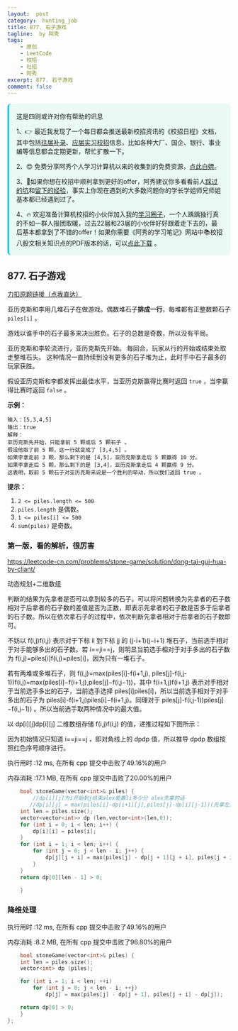 ```yaml
---
layout:  post
category:  hunting_job
title: 877. 石子游戏
tagline:  by 阿秀
tags:
    - 原创
    - LeetCode
    - 校招
    - 社招
    - 阿秀
excerpt: 877. 石子游戏
comment: false
---
```






<div style="border-color: #24C6DC;
            background-color: #e9f9f3;         
            margin: 1rem 0;
        padding: .25rem 1rem;
        border-left-width: .3rem;
        border-left-style: solid;
        border-radius: .5rem;
        color: inherit;">
  <p>这是四则或许对你有帮助的讯息</p>
  <p>1、👉 最近我发现了一个每日都会推送最新校招资讯的《校招日程》文档，其中包括<a href="https://flowus.cn/ee50d5eb-3cd5-4f74-880e-95b215dd4ff2" target="_blank">往届补录</a>、<a href="https://flowus.cn/5f327c98-1e31-46c8-b86b-5ac6105e021f" target="_blank">应届实习校招</a>信息，比如各种大厂、国企、银行、事业编等信息都会定期更新，帮忙扩散一下。</p>  
  <p>2、😍
    免费分享阿秀个人学习计算机以来的收集到的免费资源，<a style="text-decoration: underline" href="/notes/07-resources/01-free/01-introduce.html" target="_blank">点此白嫖</a>。
  </p>
  <p>3、🚀如果你想在校招中顺利拿到更好的offer，阿秀建议你多看看前人<a style="text-decoration: underline" href="https://www.yuque.com/tuobaaxiu/httmmc/npg1k81zeq4wfpyz" target="_blank">踩过的坑</a>和<a style="text-decoration: underline"  target="_blank" href="https://www.yuque.com/tuobaaxiu/httmmc/gge9ppd0mbu2d3dp">留下的经验</a>，事实上你现在遇到的大多数问题你的学长学姐师兄师姐基本都已经遇到过了。
  </p>
  <p>4、🔥 欢迎准备计算机校招的小伙伴加入我的<a  style="text-decoration: underline" href="https://www.yuque.com/tuobaaxiu/httmmc/xg0otqvc17wfx4u9" target="_blank">学习圈子</a>，一个人踽踽独行真的不如一群人报团取暖，过去22届和23届的小伙伴好好跟着走下去的，最后基本都拿到了不错的offer！如果你需要《阿秀的学习笔记》网站中📚︎校招八股文相关知识点的PDF版本的话，可以<a style="text-decoration: underline" href="/notes/08-other/02-question.html#_5、如何下载阿秀的学习笔记内容pdf版本" target="_blank">点此下载</a> 。</p>   </div>




## 877. 石子游戏

[力扣原题链接（点我直达）](https://leetcode-cn.com/problems/stone-game/)

亚历克斯和李用几堆石子在做游戏。偶数堆石子**排成一行**，每堆都有正整数颗石子 `piles[i]` 。

游戏以谁手中的石子最多来决出胜负。石子的总数是奇数，所以没有平局。

亚历克斯和李轮流进行，亚历克斯先开始。 每回合，玩家从行的开始或结束处取走整堆石头。 这种情况一直持续到没有更多的石子堆为止，此时手中石子最多的玩家获胜。

假设亚历克斯和李都发挥出最佳水平，当亚历克斯赢得比赛时返回 `true` ，当李赢得比赛时返回 `false` 。

 

**示例：**

```
输入：[5,3,4,5]
输出：true
解释：
亚历克斯先开始，只能拿前 5 颗或后 5 颗石子 。
假设他取了前 5 颗，这一行就变成了 [3,4,5] 。
如果李拿走前 3 颗，那么剩下的是 [4,5]，亚历克斯拿走后 5 颗赢得 10 分。
如果李拿走后 5 颗，那么剩下的是 [3,4]，亚历克斯拿走后 4 颗赢得 9 分。
这表明，取前 5 颗石子对亚历克斯来说是一个胜利的举动，所以我们返回 true 。
```

 

**提示：**

1. `2 <= piles.length <= 500`
2. `piles.length` 是偶数。
3. `1 <= piles[i] <= 500`
4. `sum(piles)` 是奇数。



### 第一版，看的解析，很厉害

https://leetcode-cn.com/problems/stone-game/solution/dong-tai-gui-hua-by-cliant/



动态规划+二维数组

判断的结果为先拿者是否可以拿到较多的石子。可以将问题转换为先拿者的石子数相对于后拿者的石子数的差值是否为正数，即表示先拿者的石子数是否多于后拿者的石子数。所以在依次拿石子的过程中，依次判断先拿者相对于后拿者的石子数即可。

不妨以 f(i,j)f(i,j) 表示对于下标 ii 到下标 jj 的 (j-i+1)(j−i+1) 堆石子，当前选手相对于对手能够多出的石子数。若 i==ji==j，则明显当前选手相对于对手多出的石子数为 f(i,j)=piles[i]f(i,j)=piles[i]，因为只有一堆石子。

若有两堆或多堆石子，则 f(i,j)=max(piles[i]-f(i+1,j), piles[j]-f(i,j-1))f(i,j)=max(piles[i]−f(i+1,j),piles[j]−f(i,j−1))，其中 f(i+1,j)f(i+1,j) 表示对手相对于当前选手多出的石子，当前选手选择 piles[i]piles[i]，所以当前选手相对于对手多出的石子为 piles[i]-f(i+1,j)piles[i]−f(i+1,j)。同理对于 piles[j]-f(i,j-1))piles[j]−f(i,j−1)) 。所以当前选手取两种情况中的最大值。

以 dp[i][j]dp[i][j] 二维数组存储 f(i,j)f(i,j) 的值，递推过程如下图所示：



因为初始情况只知道 i==ji==j ，即对角线上的 dpdp 值，所以推导 dpdp 数组按照红色序号顺序进行。



执行用时 :12 ms, 在所有 cpp 提交中击败了49.16%的用户

内存消耗 :17.1 MB, 在所有 cpp 提交中击败了20.00%的用户





```c++
    bool stoneGame(vector<int>& piles) {
        //dp[i][j]为i开始到j结束alex能赢li多少分 alex先拿的话
	   //dp[i][j] = max(piles[i]-dp[i+1][j],piles[j]-dp[i][j-1])(先拿左边的-对手比我多的，先拿右边的-对手比我多的)
	int len = piles.size();
	vector<vector<int>> dp (len,vector<int>(len,0));
	for (int i = 0; i < len; i++) {
		dp[i][i] = piles[i];
	}
	for (int i = 1; i < len; i++) {
		for (int j = 0; j < len - i; j++) {
			dp[j][j + i] = max(piles[j] - dp[j + 1][j + i], piles[j + i] - dp[j][j + i - 1]);
		}
	}
	return dp[0][len - 1] > 0;
        
    }
```





### 降维处理

执行用时 :12 ms, 在所有 cpp 提交中击败了49.16%的用户

内存消耗 :8.2 MB, 在所有 cpp 提交中击败了96.80%的用户



```c++
    bool stoneGame(vector<int>& piles) {
	int len = piles.size();
	vector<int> dp (piles);

	for (int i = 1; i < len; ++i)
		for (int j = 0; j < len - i; ++j)
			dp[j] = max(piles[j] - dp[j + 1], piles[j + i] - dp[j]);

	return dp[0] > 0;
    }
};
```

<p id="下降路径最小和"></p>




